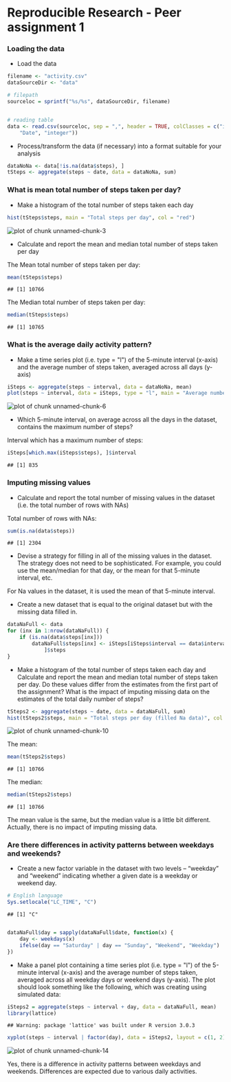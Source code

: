 Reproducible Research - Peer assignment 1
=========================================

### Loading the data

* Load the data

```r
filename <- "activity.csv"
dataSourceDir <- "data"

# filepath
sourceloc = sprintf("%s/%s", dataSourceDir, filename)


# reading table
data <- read.csv(sourceloc, sep = ",", header = TRUE, colClasses = c("integer", 
    "Date", "integer"))
```

* Process/transform the data (if necessary) into a format suitable for your analysis  

```r
dataNoNa <- data[!is.na(data$steps), ]
tSteps <- aggregate(steps ~ date, data = dataNoNa, sum)
```

### What is mean total number of steps taken per day?

* Make a histogram of the total number of steps taken each day

```r
hist(tSteps$steps, main = "Total steps per day", col = "red")
```

![plot of chunk unnamed-chunk-3](figure/unnamed-chunk-3.png) 

* Calculate and report the mean and median total number of steps taken per day

The Mean total number of steps taken per day:

```r
mean(tSteps$steps)
```

```
## [1] 10766
```

The Median total number of steps taken per day:

```r
median(tSteps$steps)
```

```
## [1] 10765
```



### What is the average daily activity pattern?

* Make a time series plot (i.e. type = "l") of the 5-minute interval (x-axis) and the average number of steps taken, averaged across all days (y-axis)


```r
iSteps <- aggregate(steps ~ interval, data = dataNoNa, mean)
plot(steps ~ interval, data = iSteps, type = "l", main = "Average number of steps taken (5-min interval)")
```

![plot of chunk unnamed-chunk-6](figure/unnamed-chunk-6.png) 


* Which 5-minute interval, on average across all the days in the dataset, contains the maximum number of steps?

Interval which has a maximum number of steps:

```r
iSteps[which.max(iSteps$steps), ]$interval
```

```
## [1] 835
```

###  Imputing missing values

* Calculate and report the total number of missing values in the dataset (i.e. the total number of rows with NAs)

Total number of rows with NAs:

```r
sum(is.na(data$steps))
```

```
## [1] 2304
```

* Devise a strategy for filling in all of the missing values in the dataset. The strategy does not need to be sophisticated. For example, you could use the mean/median for that day, or the mean for that 5-minute interval, etc.

For Na values in the dataset, it is used the mean of that 5-minute interval.
 
* Create a new dataset that is equal to the original dataset but with the missing data filled in.


```r
dataNaFull <- data
for (inx in 1:nrow(dataNaFull)) {
    if (is.na(data$steps[inx])) 
        dataNaFull$steps[inx] <- iSteps[iSteps$interval == data$interval[inx], 
            ]$steps
}
```

* Make a histogram of the total number of steps taken each day and Calculate and report the mean and median total number of steps taken per day. Do these values differ from the estimates from the first part of the assignment? What is the impact of imputing missing data on the estimates of the total daily number of steps?

```r
tSteps2 <- aggregate(steps ~ date, data = dataNaFull, sum)
hist(tSteps2$steps, main = "Total steps per day (filled Na data)", col = "blue")
```

![plot of chunk unnamed-chunk-10](figure/unnamed-chunk-10.png) 

The mean:

```r
mean(tSteps2$steps)
```

```
## [1] 10766
```

The median:

```r
median(tSteps2$steps)
```

```
## [1] 10766
```

The mean value is the same, but the median value is a little bit different. Actually, there is no impact of imputing missing data.   


### Are there differences in activity patterns between weekdays and weekends?

* Create a new factor variable in the dataset with two levels – “weekday” and “weekend” indicating whether a given date is a weekday or weekend day.


```r
# English language
Sys.setlocale("LC_TIME", "C")
```

```
## [1] "C"
```

```r

dataNaFull$day = sapply(dataNaFull$date, function(x) {
    day <- weekdays(x)
    ifelse(day == "Saturday" | day == "Sunday", "Weekend", "Weekday")
})
```


* Make a panel plot containing a time series plot (i.e. type = "l") of the 5-minute interval (x-axis) and the average number of steps taken, averaged across all weekday days or weekend days (y-axis). The plot should look something like the following, which was creating using simulated data:


```r
iSteps2 = aggregate(steps ~ interval + day, data = dataNaFull, mean)
library(lattice)
```

```
## Warning: package 'lattice' was built under R version 3.0.3
```

```r
xyplot(steps ~ interval | factor(day), data = iSteps2, layout = c(1, 2), type = "l")
```

![plot of chunk unnamed-chunk-14](figure/unnamed-chunk-14.png) 


Yes, there is a difference in activity patterns between weekdays and weekends. Differences are expected due to various daily activities.
